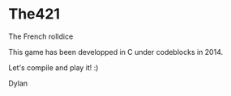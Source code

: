 # The421
The French rolldice

This game has been developped in C under codeblocks in 2014.

Let's compile and play it! :)

Dylan 
